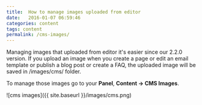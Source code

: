 ```yaml
---
title:  How to manage images uploaded from editor
date:   2016-01-07 06:59:46
categories: content
tags: content
permalink: /cms-images/
---
```

Managing images that uploaded from editor it's easier since our 2.2.0 version. If you upload an image when you create a page or edit an email template or publish a blog post or create a FAQ, the uploaded image will be saved in /images/cms/ folder.

To manage those images go to your **Panel**, **Content -> CMS Images**.

![cms images]({{ site.baseurl }}/images/cms.png)














